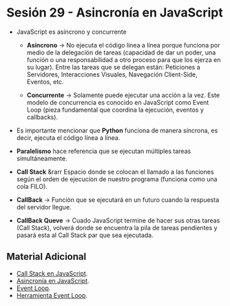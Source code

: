 # Sesión 29 - Asincronía en JavaScript

* JavaScript es asíncrono y concurrente 

	* **Asíncrono** &rarr; No ejecuta el código línea a línea porque funciona por medio de la delegación de tareas (capacidad de dar un poder, una función o una responsabilidad a otro proceso para que los ejerza en su lugar). Entre las tareas que se delegan están: Peticiones a Servidores, Interacciones Visuales, Navegación Client-Side, Eventos, etc.

	* **Concurrente** &rarr; Solamente puede ejecutar una acción a la vez. Este modelo de concurrencia es conocido en JavaScript como Event Loop (pieza fundamental que coordina la ejecución, eventos y callbacks).

* Es importante mencionar que **Python** funciona de manera síncrona, es decir, ejecuta el código línea a línea.

* **Paralelismo** hace referencia que se ejecutan múltiples tareas simultáneamente.

* **Call Stack** &rarr Espacio donde se colocan el llamado a las funciones según el orden de ejecucíon de nuestro programa (funciona como una cola FILO).

* **CallBack** &rarr; Función que se ejecutará en un futuro cuando la respuesta del servidor llegue.

* **CallBack Queve** &rarr; Cuado JavaScript termine de hacer sus otras tareas (Call Stack), volverá donde se encuentra la pila de tareas pendientes y pasará esta al Call Stack par que sea ejecutada.

## Material Adicional

* [Call Stack en JavaScript](https://www.youtube.com/watch?v=FzFFTYbYvcw "Call Stack en JavaScript"). 
* [Asincronía en JavaScript](https://www.youtube.com/watch?v=PndHsDpEfhU "Asincronía en JavaScript").
* [Event Loop](https://www.youtube.com/watch?v=8aGhZQkoFbQ&t=1232s "Event Loop").
* [Herramienta Event Loop](http://latentflip.com/loupe/ "Herramienta Event Loop").